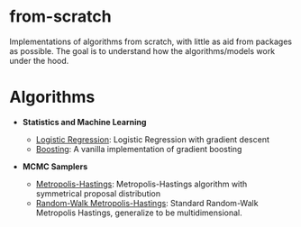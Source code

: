 # from-scratch

Implementations of algorithms from scratch, with little as aid from packages as possible. The goal is to understand how the algorithms/models work under the hood.

# Algorithms

* **Statistics and Machine Learning**
    * [Logistic Regression](./logistic_regression/logistic_regression.py): Logistic Regression with gradient descent
    * [Boosting](./bosting/vanilla_boosting.py): A vanilla implementation of gradient boosting

* **MCMC Samplers**
    * [Metropolis-Hastings](./metropolis_hastings/mh.R): Metropolis-Hastings algorithm with symmetrical proposal distribution
    * [Random-Walk Metropolis-Hastings](./metropolis_hastings/rwmh.R): Standard Random-Walk Metropolis Hastings, generalize to be multidimensional.
